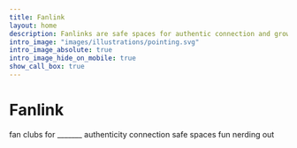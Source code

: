 ```yaml
---
title: Fanlink
layout: home
description: Fanlinks are safe spaces for authentic connection and growth.
intro_image: "images/illustrations/pointing.svg"
intro_image_absolute: true
intro_image_hide_on_mobile: true
show_call_box: true
---
```


# Fanlink

fan clubs for _______
			authenticity
			connection
			safe spaces
			fun
            nerding out
